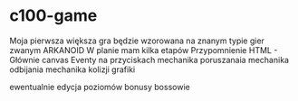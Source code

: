 # c100-game
Moja pierwsza większa gra będzie wzorowana na znanym typie gier zwanym ARKANOID
W planie mam kilka etapów 
Przypomnienie HTML - Głównie canvas
Eventy na przyciskach
mechanika poruszanaia
mechanika odbijania
mechanika kolizji
grafiki

ewentualnie
edycja poziomów
bonusy
bossowie


